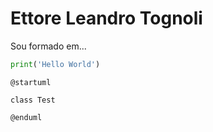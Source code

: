 # Ettore Leandro Tognoli


Sou formado em...


```python
print('Hello World')
```


```plantuml
@startuml

class Test

@enduml
```
